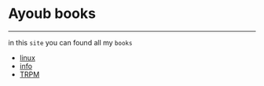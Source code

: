 # Ayoub books
--------------

in this `site` you can found all my `books`
- [linux](../linux/index.html)
- [info](../info/index.html)
- [TRPM](../TRPM/index.html)
